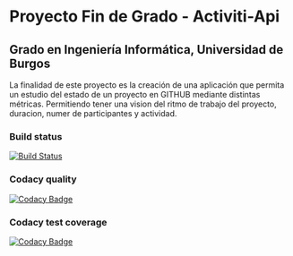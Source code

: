 # Proyecto Fin de Grado - Activiti-Api
## Grado en Ingeniería Informática, Universidad de Burgos

La finalidad de este proyecto es la creación de una aplicación que permita un estudio del estado de un proyecto en GITHUB
mediante distintas métricas. Permitiendo tener una vision del ritmo de trabajo del proyecto, duracion, numer de participantes y actividad.

### Build status
[![Build Status](https://travis-ci.org/rlp0019/Activiti-Api.svg?branch=master)](https://travis-ci.org/rlp0019/Activiti-Api)

### Codacy quality
[![Codacy Badge](https://api.codacy.com/project/badge/Grade/bb039f62bf7b470eb15a0c40a9a0f0dd)](https://www.codacy.com/app/rlp0019/Activiti-Api?utm_source=github.com&amp;utm_medium=referral&amp;utm_content=rlp0019/Activiti-Api&amp;utm_campaign=Badge_Grade)

### Codacy test coverage
[![Codacy Badge](https://api.codacy.com/project/badge/Coverage/bb039f62bf7b470eb15a0c40a9a0f0dd)](https://www.codacy.com/app/rlp0019/Activiti-Api?utm_source=github.com&utm_medium=referral&utm_content=rlp0019/Activiti-Api&utm_campaign=Badge_Coverage)
